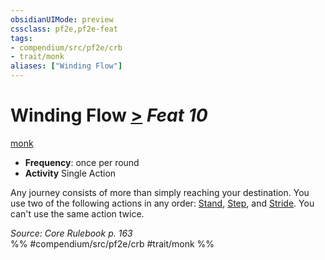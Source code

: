 ```yaml
---
obsidianUIMode: preview
cssclass: pf2e,pf2e-feat
tags:
- compendium/src/pf2e/crb
- trait/monk
aliases: ["Winding Flow"]
---
```

# Winding Flow  [>](rules/core-rulebook/chapter-9-playing-the-game.md#Actions "Single Action") *Feat 10*  
[monk](rules/traits/monk.md)  

- **Frequency**: once per round
- **Activity** Single Action

Any journey consists of more than simply reaching your destination. You use two of the following actions in any order: [Stand](rules/actions/stand.md), [Step](rules/actions/step.md), and [Stride](rules/actions/stride.md). You can't use the same action twice.

*Source: Core Rulebook p. 163*  
%% #compendium/src/pf2e/crb #trait/monk %%